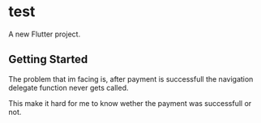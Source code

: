 # test

A new Flutter project.

## Getting Started

The problem that im facing is, after payment is successfull the navigation delegate function never gets called.

This make it hard for me to know wether the payment was successfull or not.
